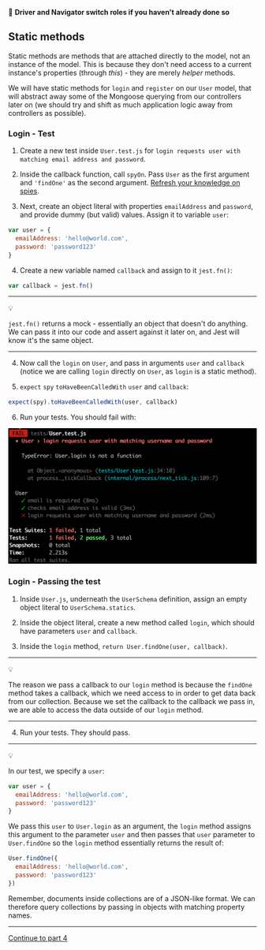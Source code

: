 :twisted_rightwards_arrows: **Driver and Navigator switch roles if you haven't already done so**

## Static methods

Static methods are methods that are attached directly to the model, not an instance of the model. This is because they don't need access to a current instance's properties (through *this*) - they are merely *helper* methods. 

We will have static methods for `login` and `register` on our `User` model, that will abstract away some of the Mongoose querying from our controllers later on (we should try and shift as much application logic away from controllers as possible).

### Login - Test

1. Create a new test inside `User.test.js` for `login requests user with matching email address and password`.

2. Inside the callback function, call `spyOn`. Pass `User` as the first argument and `'findOne'` as the second argument. [Refresh your knowledge on spies](https://github.com/MCRcodes/course/blob/master/week7/lesson1_page5.md).

3. Next, create an object literal with properties `emailAddress` and `password`, and provide dummy (but valid) values. Assign it to variable `user`:

```js
var user = {
  emailAddress: 'hello@world.com',
  password: 'password123'
}
```

4. Create a new variable named `callback` and assign to it `jest.fn()`:

```js
var callback = jest.fn()
```

***
:bulb:

`jest.fn()` returns a mock - essentially an object that doesn't do anything. We can pass it into our code and assert against it later on, and Jest will know it's the same object.
***

4. Now call the `login` on `User`, and pass in arguments `user` and `callback` (notice we are calling `login` directly on `User`, as `login` is a static method).

5. `expect` `spy` `toHaveBeenCalledWith` `user` and `callback`:

```js
expect(spy).toHaveBeenCalledWith(user, callback)
```

6. Run your tests. You should fail with:

![No function error](images/noFunc.png)

### Login - Passing the test

1. Inside `User.js`, underneath the `UserSchema` definition, assign an empty object literal to `UserSchema.statics`.

2. Inside the object literal, create a new method called `login`, which should have parameters `user` and `callback`.

3. Inside the `login` method, `return User.findOne(user, callback)`.

***
:bulb:

The reason we pass a callback to our `login` method is because the `findOne` method takes a callback, which we need access to in order to get data back from our collection. Because we set the callback to the callback we pass in, we are able to access the data outside of our `login` method.
***

4. Run your tests. They should pass.

***
:bulb:

In our test, we specify a `user`:

```js
var user = {
  emailAddress: 'hello@world.com',
  password: 'password123'
}
```

We pass this `user` to `User.login` as an argument, the `login` method assigns this argument to the parameter `user` and then passes that `user` parameter to `User.findOne` so the `login` method essentially returns the result of:

```js
User.findOne({
  emailAddress: 'hello@world.com',
  password: 'password123'
})
```

Remember, documents inside collections are of a JSON-like format. We can therefore query collections by passing in objects with matching property names.
***

[Continue to part 4](lesson1_part4.md)
